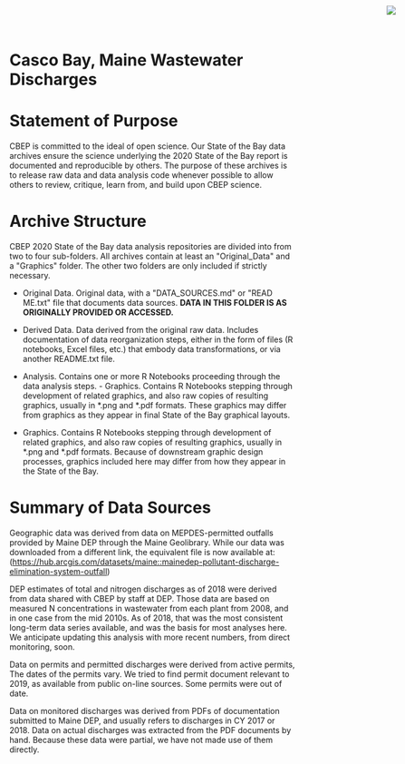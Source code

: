 # Casco Bay, Maine Wastewater Discharges

<img
    src="https://www.cascobayestuary.org/wp-content/uploads/2014/04/logo_sm.jpg"
    style="position:absolute;top:10px;right:50px;"/>

# Statement of Purpose
CBEP is committed to the ideal of open science.  Our State of the Bay data
archives ensure the science underlying the 2020 State of the Bay report is
documented and reproducible by others. The purpose of these archives is to
release raw data and data analysis code whenever possible to allow others to
review, critique, learn from, and build upon CBEP science.

# Archive Structure
CBEP 2020 State of the Bay data analysis repositories are divided into from two
to four sub-folders.  All archives contain at least an "Original_Data" and a
"Graphics" folder.  The other two folders are only included if strictly
necessary.

- Original Data.  Original data, with a "DATA_SOURCES.md" or "READ ME.txt" file
  that documents data sources.
  **DATA IN THIS FOLDER IS AS ORIGINALLY PROVIDED OR ACCESSED.** 

- Derived Data.  Data derived from the original raw data.  Includes
documentation of data reorganization steps, either in the form of files (R
notebooks, Excel files, etc.) that embody data transformations, or via another
README.txt file.

- Analysis.  Contains one or more R Notebooks proceeding through the data
analysis steps. - Graphics.  Contains R Notebooks stepping through development
of related graphics, and also raw copies of resulting graphics, usually in
\*.png and \*.pdf formats.  These graphics may differ from graphics as they
appear in final State of the Bay graphical layouts.

- Graphics.  Contains R Notebooks stepping through development of related
graphics, and also raw copies of resulting graphics, usually in \*.png and
\*.pdf formats.  Because of downstream graphic design processes, graphics
included here may differ from how they appear in the State of the Bay.

# Summary of Data Sources
Geographic data was derived from data on MEPDES-permitted outfalls provided by
Maine DEP through the Maine Geolibrary.  While our data was downloaded from a
different link, the equivalent file is now available at:
(https://hub.arcgis.com/datasets/maine::mainedep-pollutant-discharge-elimination-system-outfall)

DEP estimates of total and nitrogen discharges as of  2018 were derived from 
data shared with CBEP by staff at DEP.  Those data are based on measured
N concentrations in wastewater from each plant from 2008, and in one case from
the mid 2010s.  As of 2018, that was the most consistent long-term data series
available, and was the basis for most analyses here.  We anticipate updating 
this analysis with more recent numbers, from direct monitoring, soon.

Data on permits and permitted discharges were derived from active permits, 
The dates of the permits vary.  We tried to find permit document relevant to
2019, as  available from public on-line sources. Some permits were out of date.

Data on monitored discharges was derived from PDFs of documentation submitted
to Maine DEP, and usually refers to discharges in CY 2017 or 2018. Data on
actual discharges was extracted from the PDF documents by hand.  Because 
these data were partial, we have not made use of them directly.
